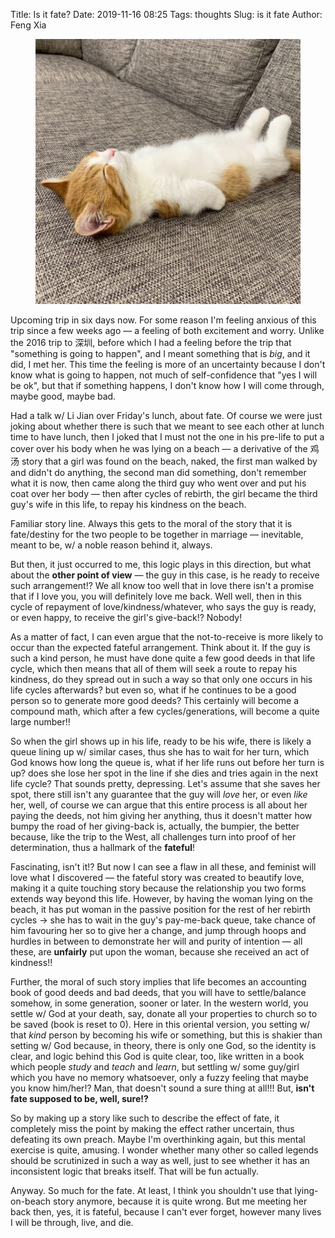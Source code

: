 Title: Is it fate?
Date: 2019-11-16 08:25
Tags: thoughts
Slug: is it fate
Author: Feng Xia

<figure class="col l8 m8 s12">
  <img src="images/cat%20sleeping.jpg"/>
</figure>


Upcoming trip in six days now. For some reason I'm feeling anxious of
this trip since a few weeks ago &mdash; a feeling of both excitement
and worry. Unlike the 2016 trip to 深圳, before which I had a
feeling before the trip that "something is going to happen", and I
meant something that is _big_, and it did, I met her. This time the
feeling is more of an uncertainty because I don't know what is going
to happen, not much of self-confidence that "yes I will be ok", but
that if something happens, I don't know how I will come through, maybe
good, maybe bad.

Had a talk w/ Li Jian over Friday's lunch, about fate. Of course we
were just joking about whether there is such that we meant to see each
other at lunch time to have lunch, then I joked that I must not the
one in his pre-life to put a cover over his body when he was lying on
a beach &mdash; a derivative of the 鸡汤 story that a girl was found
on the beach, naked, the first man walked by and didn't do anything,
the second man did something, don't remember what it is now, then came
along the third guy who went over and put his coat over her body
&mdash; then after cycles of rebirth, the girl became the third guy's
wife in this life, to repay his kindness on the beach.

Familiar story line. Always this gets to the moral of the story that
it is fate/destiny for the two people to be together in marriage
&mdash; inevitable, meant to be, w/ a noble reason behind it, always.

But then, it just occurred to me, this logic plays in this direction,
but what about the **other point of view** &mdash; the guy in this
case, is he ready to receive such arrangement!? We all know too well
that in love there isn't a promise that if I love you, you will
definitely love me back. Well well, then in this cycle of repayment of
love/kindness/whatever, who says the guy is ready, or even happy, to
receive the girl's give-back!? Nobody! 

As a matter of fact, I can even argue that the not-to-receive is more
likely to occur than the expected fateful arrangement. Think about
it. If the guy is such a kind person, he must have done quite a few
good deeds in that life cycle, which then means that all of them will
seek a route to repay his kindness, do they spread out in such a way
so that only one occurs in his life cycles afterwards? but even so,
what if he continues to be a good person so to generate more good
deeds? This certainly will become a compound math, which after a few
cycles/generations, will become a quite large number!!

So when the girl shows up in his life, ready to be his wife, there is
likely a queue lining up w/ similar cases, thus she has to wait for
her turn, which God knows how long the queue is, what if her life runs
out before her turn is up? does she lose her spot in the line if she
dies and tries again in the next life cycle? That sounds pretty,
depressing. Let's assume that she saves her spot, there still isn't
any guarantee that the guy will _love_ her, or even _like_ her, well,
of course we can argue that this entire process is all about her
paying the deeds, not him giving her anything, thus it doesn't matter
how bumpy the road of her giving-back is, actually, the bumpier, the
better because, like the trip to the West, all challenges turn into
proof of her determination, thus a hallmark of the **fateful**!

Fascinating, isn't it!? But now I can see a flaw in all these, and
feminist will love what I discovered &mdash; the fateful story was
created to beautify love, making it a quite touching story because the
relationship you two forms extends way beyond this life. However, by
having the woman lying on the beach, it has put woman in the passive
position for the rest of her rebirth cycles &rarr; she has to wait in
the guy's pay-me-back queue, take chance of him favouring her so to
give her a change, and jump through hoops and hurdles in between to
demonstrate her will and purity of intention &mdash; all these, are
**unfairly** put upon the woman, because she received an act of
kindness!! 

Further, the moral of such story implies that life becomes an
accounting book of good deeds and bad deeds, that you will have to
settle/balance somehow, in some generation, sooner or later. In the
western world, you settle w/ God at your death, say, donate all your
properties to church so to be saved (book is reset to 0). Here in this
oriental version, you setting w/ that _kind_ person by becoming his
wife or something, but this is shakier than setting w/ God because, in
theory, there is only one God, so the identity is clear, and logic
behind this God is quite clear, too, like written in a book which
people _study_ and _teach_ and _learn_, but settling w/ some guy/girl
which you have no memory whatsoever, only a fuzzy feeling that maybe
you know him/her!? Man, that doesn't sound a sure thing at all!!! But,
**isn't fate supposed to be, well, sure!?**

So by making up a story like such to describe the effect of fate, it
completely miss the point by making the effect rather uncertain, thus
defeating its own preach. Maybe I'm overthinking again, but this
mental exercise is quite, amusing. I wonder whether many other so
called legends should be scrutinized in such a way as well, just to
see whether it has an inconsistent logic that breaks itself. That will
be fun actually.

Anyway. So much for the fate. At least, I think you shouldn't use that
lying-on-beach story anymore, because it is quite wrong. But me
meeting her back then, yes, it is fateful, because I can't ever
forget, however many lives I will be through, live, and die.
